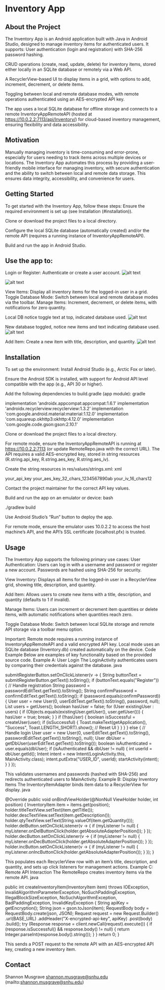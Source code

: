 # Inventory App

## About the Project

The Inventory App is an Android application built with Java in Android Studio, designed to manage inventory items for authenticated users. It supports:
User authentication (login and registration) with SHA-256 password hashing.

CRUD operations (create, read, update, delete) for inventory items, stored either locally in an SQLite database or remotely via a Web API.

A RecyclerView-based UI to display items in a grid, with options to add, increment, decrement, or delete items.

Toggling between local and remote database modes, with remote operations authenticated using an AES-encrypted API key.

The app uses a local SQLite database for offline storage and connects to a remote InventoryAppRemoteAPI (hosted at https://10.0.2.2:7113/api/Inventory/) for cloud-based inventory management, ensuring flexibility and data accessibility.

## Motivation

Manually managing inventory is time-consuming and error-prone, especially for users needing to track items across multiple devices or locations. The Inventory App automates this process by providing a user-friendly mobile interface for managing inventory, with secure authentication and the ability to switch between local and remote data storage. This ensures data integrity, accessibility, and convenience for users.

## Getting Started

To get started with the Inventory App, follow these steps:
Ensure the required environment is set up (see Installation (#installation)).

Clone or download the project files to a local directory.

Configure the local SQLite database (automatically created) and/or the remote API (requires a running instance of InventoryAppRemoteAPI).

Build and run the app in Android Studio.

## Use the app to:

Login or Register: Authenticate or create a user account.
![alt text](Images/registeruser.png)

![alt text](Images/loginscreen.png)

View Items: Display all inventory items for the logged-in user in a grid.
Toggle Database Mode: Switch between local and remote database modes via the toolbar.
Manage Items: Increment, decrement, or delete items, with notifications for zero quantity.

Local DB notice toggle text at top, indicated database used.
![alt text](Images/localdb.png)

New database toggled, notice new items and text indicating database used.
![alt text](Images/remotedb.png)

Add Item: Create a new item with title, description, and quantity.
![alt text](Images/additem.png)

## Installation

To set up the environment:
Install Android Studio (e.g., Arctic Fox or later).

Ensure the Android SDK is installed, with support for Android API level compatible with the app (e.g., API 30 or higher).

Add the following dependencies to build.gradle (app module):
gradle

implementation 'androidx.appcompat:appcompat:1.6.1'
implementation 'androidx.recyclerview:recyclerview:1.3.2'
implementation 'com.google.android.material:material:1.12.0'
implementation 'com.squareup.okhttp3:okhttp:4.12.0'
implementation 'com.google.code.gson:gson:2.10.1'

Clone or download the project files to a local directory.

For remote mode, ensure the InventoryAppRemoteAPI is running at https://10.0.2.2:7113 (or update RemoteRepo.java with the correct URL). The API requires a valid AES-encrypted key, stored in string resources (R.string.api_key, R.string.aes_key, R.string.aes_iv).

Create the string resources in res/values/strings.xml:
xml

<string name="api_key">your_api_key</string>
<string name="aes_key">your_aes_key_32_chars_1234567890ab</string>
<string name="aes_iv">your_iv_16_chars12</string>

Contact the project maintainer for the correct API key values.

Build and run the app on an emulator or device:
bash

./gradlew build

Use Android Studio’s “Run” button to deploy the app.

For remote mode, ensure the emulator uses 10.0.2.2 to access the host machine’s API, and the API’s SSL certificate (localhost.pfx) is trusted.

## Usage

The Inventory App supports the following primary use cases:
User Authentication: Users can log in with a username and password or register a new account. Passwords are hashed using SHA-256 for security.

View Inventory: Displays all items for the logged-in user in a RecyclerView grid, showing title, description, and quantity.

Add Item: Allows users to create new items with a title, description, and quantity (defaults to 1 if invalid).

Manage Items: Users can increment or decrement item quantities or delete items, with automatic notifications when quantities reach zero.

Toggle Database Mode: Switch between local SQLite storage and remote API storage via a toolbar menu option.

Important: Remote mode requires a running instance of InventoryAppRemoteAPI and a valid encrypted API key. Local mode uses an SQLite database (Inventory.db) created automatically on the device.
Code Example
Below are examples of key functionality based on the provided source code.
Example A: User Login
The LoginActivity authenticates users by comparing their credentials against the database.
java

submitRegisterButton.setOnClickListener(v -> {
    String buttonText = submitRegisterButton.getText().toString();
    if (buttonText.equals("Register")) {
        // Handle registration
        String password = passwordEditText.getText().toString();
        String confirmPassword = confirmEditText.getText().toString();
        if (password.equals(confirmPassword)) {
            User user = new User(0, userEditText.getText().toString(), password, null);
            List<User> users = getUsers();
            boolean hasUser = false;
            for (User existingUser : users) {
                if (Objects.equals(existingUser.getUser(), user.getUser())) {
                    hasUser = true;
                    break;
                }
            }
            if (!hasUser) {
                boolean isSuccessful = createUser(user);
                if (isSuccessful) {
                    Toast.makeText(getApplication(), "Success", Toast.LENGTH_SHORT).show();
                    // Reset UI
                }
            }
        }
    } else {
        // Handle login
        User user = new User(0, userEditText.getText().toString(), passwordEditText.getText().toString(), null);
        User dbUser = getDbUser(userEditText.getText().toString());
        boolean isAuthenticated = user.equals(dbUser);
        if (isAuthenticated && dbUser != null) {
            int userId = dbUser.getId();
            Intent intent = new Intent(LoginActivity.this, MainActivity.class);
            intent.putExtra("USER_ID", userId);
            startActivity(intent);
        }
    }
});

This validates usernames and passwords (hashed with SHA-256) and redirects authenticated users to MainActivity.
Example B: Display Inventory Items
The InventoryItemAdapter binds item data to a RecyclerView for display.
java

@Override
public void onBindViewHolder(@NonNull ViewHolder holder, int position) {
    InventoryItem item = items.get(position);
    holder.titleTextView.setText(item.getTitle());
    holder.descTextView.setText(item.getDescription());
    holder.qtyTextView.setText(String.valueOf(item.getQuantity()));
    holder.delButton.setOnClickListener(v -> {
        if (myListener != null) {
            myListener.onDelButtonClick(holder.getAbsoluteAdapterPosition());
        }
    });
    holder.decButton.setOnClickListener(v -> {
        if (myListener != null) {
            myListener.onDecButtonClick(holder.getAbsoluteAdapterPosition());
        }
    });
    holder.incButton.setOnClickListener(v -> {
        if (myListener != null) {
            myListener.onIncButtonClick(holder.getAbsoluteAdapterPosition());
        }
    });
}

This populates each RecyclerView row with an item’s title, description, and quantity, and sets up click listeners for management actions.
Example C: Remote API Interaction
The RemoteRepo creates inventory items via the remote API.
java

public int createInventoryItem(InventoryItem item) throws IOException, InvalidAlgorithmParameterException,
        NoSuchPaddingException, IllegalBlockSizeException, NoSuchAlgorithmException,
        BadPaddingException, InvalidKeyException {
    String apiKey = getEncryption();
    String json = gson.toJson(item);
    RequestBody body = RequestBody.create(json, JSON);
    Request request = new Request.Builder()
            .url(BASE_URL)
            .addHeader("X-encrypted-api-key", apiKey)
            .post(body)
            .build();
    try (Response response = client.newCall(request).execute()) {
        if (response.isSuccessful() && response.body() != null) {
            return Integer.parseInt(response.body().string());
        }
    }
    return 0;
}

This sends a POST request to the remote API with an AES-encrypted API key, creating a new inventory item.

## Contact

Shannon Musgrave
shannon.musgrave@snhu.edu (mailto:shannon.musgrave@snhu.edu)


